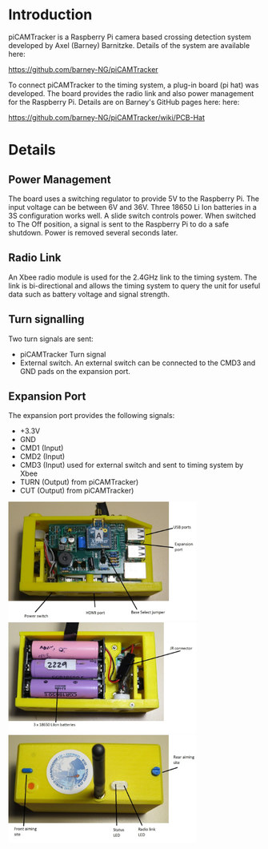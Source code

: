# Introduction

piCAMTracker is a Raspberry Pi camera based crossing detection system developed by Axel (Barney) Barnitzke.  Details of the system are available here:

https://github.com/barney-NG/piCAMTracker

To connect piCAMTracker to the timing system, a plug-in board (pi hat) was developed.  The board provides the radio link and also power management for the Raspberry Pi.  Details are on Barney's GitHub pages here:
here:

https://github.com/barney-NG/piCAMTracker/wiki/PCB-Hat

# Details

## Power Management
The board uses a switching regulator to provide 5V to the Raspberry Pi.  The input voltage can be between 6V and 36V.  Three 18650 Li Ion batteries in a 3S configuration works well.
A slide switch controls power.  When switched to The Off position, a signal is sent to the Raspberry Pi to do a safe shutdown.  Power is removed several seconds later.

## Radio Link
An Xbee radio module is used for the 2.4GHz link to the timing system.  The link is bi-directional and allows the timing system to query the unit for useful data such as battery voltage and signal strength.

## Turn signalling
Two turn signals are sent:
* piCAMTracker Turn signal
* External switch.  An external switch can be connected to the CMD3 and GND pads on the expansion port.

## Expansion Port
The expansion port provides the following signals:
* +3.3V
* GND
* CMD1 (Input)
* CMD2 (Input)
* CMD3 (Input) used for external switch and sent to timing system by Xbee
* TURN (Output) from piCAMTracker)
* CUT (Output) from piCAMTracker)

<img src="https://github.com/simonwa2/F3X-Timing-System/blob/master/images/picam_left.jpg" width="376" title="piCAMTracker pi Hat">

<img src="https://github.com/simonwa2/F3X-Timing-System/blob/master/images/picam_right.jpg" width="376" title="piCAMTracker battery pack">

<img src="https://github.com/simonwa2/F3X-Timing-System/blob/master/images/picam_top.jpg" width="376" title="Top View">

